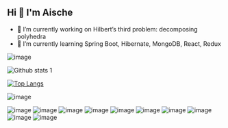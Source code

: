 ##                        Hi 👋 I'm Aische



- 🔭 I’m currently working on Hilbert’s third problem: decomposing polyhedra
- 🌱 I’m currently learning Spring Boot, Hibernate, MongoDB, React, Redux

![image](https://user-images.githubusercontent.com/113926384/209178980-be98d589-6bb8-441d-98e6-b6a6a1323a1b.png)


![Github stats 1](https://github-readme-stats.vercel.app/api?username=AsBay&show_icons=true&theme=gradient) 

[![Top Langs](https://github-readme-stats.vercel.app/api/top-langs/?username=AsBay&layout=compact)](https://github.com/AsBay/github-readme-stats)

![image](https://user-images.githubusercontent.com/113926384/209178512-4b230fef-69b6-4b5f-8b76-17ebf74a43d1.png)


![image](https://user-images.githubusercontent.com/113926384/209175969-bf4ebe16-c5d8-4a55-98e7-0def5f3fa1a4.png)
![image](https://user-images.githubusercontent.com/113926384/209176004-f33f457e-a6e4-443a-b1b2-6f98e15c40e9.png)
![image](https://user-images.githubusercontent.com/113926384/209176062-0c5815f8-1493-486c-9e31-f5a0752b2cb6.png)
![image](https://user-images.githubusercontent.com/113926384/209176820-c5a93ffe-4381-4ad1-8579-145dacad0b80.png)
![image](https://user-images.githubusercontent.com/113926384/209176859-d281fd48-93ca-4e04-b30e-c8de11f047b9.png)
![image](https://user-images.githubusercontent.com/113926384/209181123-c53f404a-ad3d-4ff7-9180-fa1847a598cd.png)
![image](https://user-images.githubusercontent.com/113926384/209184918-5b211345-f58c-4dbf-aa33-a09c9ed1af92.png)
![image](https://user-images.githubusercontent.com/113926384/209179787-eeaff532-e7ad-40e9-af63-f0e064620bac.png)
![image](https://user-images.githubusercontent.com/113926384/209179974-21f8bcd6-0319-47a9-9396-d212c45eb95e.png)
![image](https://user-images.githubusercontent.com/113926384/209181288-a7a3e748-6f50-4828-92be-157699d7d14b.png)


